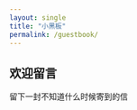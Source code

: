 ```yaml
---
layout: single
title: "小黑板"
permalink: /guestbook/
---
```


<div class="guestbook-container">
  <h2>欢迎留言</h2>
  <p>留下一封不知道什么时候寄到的信</p>

  <!-- Utterances 评论框 -->
  <script src="https://utteranc.es/client.js"
    repo="2585233/2585233.github.io" # 例如：username/username.github.io
    issue-term="pathname" # 以页面路径作为 Issue 标识
    label="comment 💬" # Issue 标签
    theme="github-light" # 主题（与 Minimal Mistakes 适配）
    crossorigin="anonymous"
    async>
  </script>
</div>

